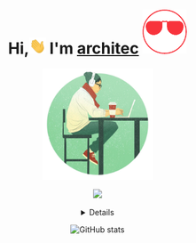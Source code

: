 # <h1 align="center">Hi,<img src="https://raw.githubusercontent.com/ABSphreak/ABSphreak/master/gifs/Hi.gif" width="30px" /> I'm <a href="www.linkedin.com/in/zong-tai-liu">architec<a> <img width="80" src="https://raw.githubusercontent.com/tonynguyenit18/tonynguyenit18/main/static/happy-face.gif"></h1>
<p align="center">
    <img width="200" src="https://raw.githubusercontent.com/tonynguyenit18/tonynguyenit18/main/static/code-guy.jpeg">
</p>

<div align="center">

  ![](https://komarev.com/ghpvc/?username=architec)
  
                             
                    
<details align="center"> 
  <summary>GitHub Trophies 🏆</summary>
<p align="center">
  <a href="https://github.com/ryo-ma/github-profile-trophy" target="_blank">
    <img src="https://github-profile-trophy.vercel.app/?username=architec&theme=gruvbox"/>
  </a>
</p>
</details>

![GitHub stats](https://github-readme-stats.vercel.app/api?username=architec&show_icons=true&count_private=true&include_all_commits=true&title_color=f8333c&icon_color=f8333c)
</div>
